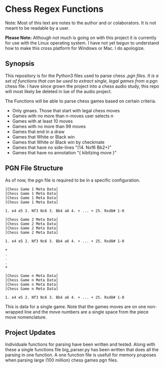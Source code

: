 # Chess Regex Functions

Note: Most of this text are notes to the author and or colaborators. It is not meant
to be readable by a user.

**Please Note:** Although not much is going on with this project it is currently for use
with the Linux operating system. I have not yet begun to understand how to make this cross
platform for Windows or Mac. I do apologize.

## Synopsis

This repository is for the Python3 files used to parse chess *.pgn files. It is a set
of functions that can be used to extract single, legal games from a*.pgn chess file.
I have since grown the project into a chess audio study, this repo will most likely be
deleted in lue of the audio project.

The Functions will be able to parse chess games based on certain criteria.

- Only gmaes. Those that start with legal chess moves
- Games with no more than n-moves user selects n
- Games with at least 10 moves
- Games with no more than 99 moves
- Games that end in a draw
- Games that White or Black win
- Games that White or Black win by checkmate
- Games that have no side-lines "(14. Nxf6 Bb2+)"
- Games that have no annotation "{ kibitzing move }"

## PGN File Structure

As of now, the pgn file is required to be in a specific configuration.

```text
[Chess Game 1 Meta Data]
[Chess Game 1 Meta Data]
[Chess Game 1 Meta Data]
[Chess Game 1 Meta Data]

1. e4 e5 2. Nf3 Nc6 3. Bb4 a6 4. + ... + 25. Rxd8# 1-0

[Chess Game 2 Meta Data]
[Chess Game 2 Meta Data]
[Chess Game 2 Meta Data]
[Chess Game 2 Meta Data]

1. e4 e5 2. Nf3 Nc6 3. Bb4 a6 4. + ... + 25. Rxd8# 1-0

+
.
.
.
+

[Chess Game n Meta Data]
[Chess Game n Meta Data]
[Chess Game n Meta Data]
[Chess Game n Meta Data]

1. e4 e5 2. Nf3 Nc6 3. Bb4 a6 4. + ... + 25. Rxd8# 1-0
```

This is data for a single game. Note that the games moves are on one non-wrapped
line and the move numbers are a single space from the piece move nomenclature.

## Project Updates

Individuale functions for parsing have been written and tested. Along with these a
single functions file big_parser.py has been written that does all the parsing in one
function. A one function file is usefull for memory pruposes when parsing large (100 million)
chess games pgn files.
